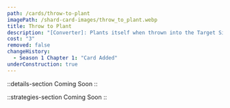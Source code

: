 ```yaml
---
path: /cards/throw-to-plant
imagePath: /shard-card-images/throw_to_plant.webp
title: Throw to Plant
description: "[Converter]: Plants itself when thrown into the Target Site."
cost: "3"
removed: false
changeHistory:
  - Season 1 Chapter 1: "Card Added"
underConstruction: true
---
```


::details-section
Coming Soon
::

::strategies-section
Coming Soon
::
